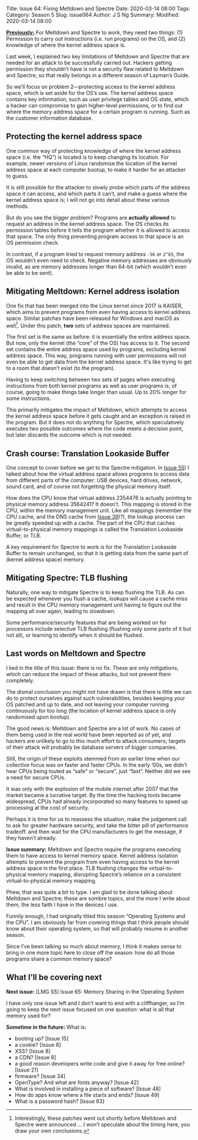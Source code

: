 Title: Issue 64: Fixing Meltdown and Spectre
Date: 2020-03-14 08:00
Tags: 
Category: Season 5
Slug: issue064
Author: J S Ng
Summary: 
Modified: 2020-03-14 08:00

[**Previously:**](https://buttondown.email/laymansguide/archive/) For Meltdown and Spectre to work, they need two things: (1) Permission to carry out instructions (i.e. run programs) on the OS, and (2) knowledge of where the kernel address space is.

Last week, I explained two key limitations of Meltdown and Spectre that are needed for an attack to be successfully carried out. Hackers getting permission they shouldn’t have is not a security flaw related to Meltdown and Spectre, so that really belongs in a different season of Layman’s Guide.

So we’ll focus on problem 2—protecting access to the kernel address space, which is set aside for the OS’s use. The kernel address space contains key information, such as user privilege tables and OS state, which a hacker can compromise to gain higher-level permissions, or to find out where the memory address space for a certain program is running. Such as the customer information database.

## Protecting the kernel address space

One common way of protecting knowledge of where the kernel address space (i.e. the “HQ”) is located is to keep changing its location. For example, newer versions of Linux randomise the location of the kernel address space at each computer bootup, to make it harder for an attacker to guess.

It is still possible for the attacker to slowly probe which parts of the address space it can access, and which parts it can’t, and make a guess where the kernel address space is; I will not go into detail about these various methods.

But do you see the bigger problem? Programs are **actually allowed** to request an address in the kernel address space. The OS checks its permission tables before it tells the program whether it is allowed to access that space. The only thing preventing program access to that space is an OS permission check.

In contrast, if a program tried to request memory address `-56` or `2^65`, the OS wouldn’t even need to check. Negative memory addresses are obviously invalid, as are memory addresses longer than 64-bit (which wouldn’t even be able to be sent).

## Mitigating Meltdown: Kernel address isolation

One fix that has been merged into the Linux kernel since 2017 is KAISER, which aims to prevent programs from even having access to kernel address space. Similar patches have been released for Windows and macOS as well[^1]. Under this patch, **two** sets of address spaces are maintained.

[^1]: Interestingly, these patches went out shortly before Meltdown and Spectre were announced … I won’t speculate about the timing here, you draw your own conclusions.

The first set is the same as before: it is essentially the entire address space. But now, only the kernel (the “core” of the OS) has access to it. The second set contains the entire address space used by programs, excluding kernel address space. This way, programs running with user permissions will not even be able to get data from the kernel address space. It's like trying to get to a room that doesn’t exist (to the program).

Having to keep switching between two sets of pages when executing instructions from both kernel programs as well as user programs is, of course, going to make things take longer than usual. Up to 20% longer for some instructions.

This primarily mitigates the impact of Meltdown, which attempts to access the kernel address space before it gets caught and an exception is raised in the program. But it does not do anything for Spectre, which speculatively executes two possible outcomes where the code meets a decision point, but later discards the outcome which is not needed.

## Crash course: Translation Lookaside Buffer

One concept to cover before we get to the Spectre mitigation. In [Issue 55]({filename}/season05/issue055/issue055.md)) I talked about how the virtual address space allows programs to access data from different parts of the computer: USB devices, hard drives, network, sound card, and of course not forgetting the physical memory itself.

How does the CPU know that virtual address 2354476 is actually pointing to physical memory address 3564241? It doesn’t. This mapping is stored in the CPU, within the memory management unit. Like all mappings (remember the CPU cache, and the DNS cache from [Issue 39]({filename}/season03/issue039/issue039.md))?), the lookup process can be greatly speeded up with a cache. The part of the CPU that caches virtual-to-physical memory mappings is called the Translation Lookaside Buffer, or TLB.

A key requirement for Spectre to work is for the Translation Lookaside Buffer to remain unchanged, so that it is getting data from the same part of (kernel address space) memory.

## Mitigating Spectre: TLB flushing

Naturally, one way to mitigate Spectre is to keep flushing the TLB. As can be expected whenever you flush a cache, lookups will cause a cache miss and result in the CPU memory management unit having to figure out the mapping all over again, leading to slowdown.

Some performance/security features that are being worked on for processors include selective TLB flushing (flushing only some parts of it but not all), or learning to identify when it should be flushed.

## Last words on Meltdown and Spectre

I lied in the title of this issue: there is no fix. These are only *mitigations*, which can reduce the impact of these attacks, but not prevent them completely.

The dismal conclusion you might not have drawn is that there is little we can do to protect ourselves against such vulnerabilities, besides keeping your OS patched and up to date, and not leaving your computer running continuously for too long (the location of kernel address space is only randomised upon bootup).

The good news is: Meltdown and Spectre are a lot of work. No cases of them being used in the real world have been reported as of yet, and hackers are unlikely to go to this much effort to attack consumers; targets of their attack will probably be database servers of bigger companies.

Still, the origin of these exploits stemmed from an earlier time when our collective focus was on faster and faster CPUs. In the early ’00s, we didn’t hear CPUs being touted as “safe” or “secure”, just “fast”. Neither did we see a need for secure CPUs.

It was only with the explosion of the mobile internet after 2007 that the market became a lucrative target. By the time the hacking tools became widespread, CPUs had already incorporated so many features to speed up processing at the cost of security.

Perhaps it is time for us to reassess the situation, make the judgement call to ask for greater hardware security, and take the bitter pill of performance tradeoff. and then wait for the CPU manufacturers to get the message, if they haven’t already.

**Issue summary:** Meltdown and Spectre require the programs executing them to have access to kernel memory space. Kernel address isolation attempts to prevent the program from even having access to the kernel address space in the first place. TLB flushing changes the virtual-to-physical memory mapping, disrupting Spectre’s reliance on a consistent virtual-to-physical memory mapping.

Phew, that was quite a bit to type. I am glad to be done talking about Meltdown and Spectre; these are sombre topics, and the more I write about them, the less faith I have in the devices I use.

Funnily enough, I had originally titled this season “Operating Systems and the CPU”. I am obviously far from covering things that I think people should know about their operating system, so that will probably resume in another season.

Since I’ve been talking so much about memory, I think it makes sense to bring in one more topic here to close off the season: how do all those programs share a common memory space?

## What I’ll be covering next

**Next issue:** [LMG S5] Issue 65: Memory Sharing in the Operating System

I have only one issue left and I don’t want to end with a cliffhanger, so I’m going to keep the next issue focused on one question: what is all that memory used for?

**Sometime in the future:** What is:

- booting up? [Issue 15]
- a cookie? [Issue 8]
- XSS? [Issue 8]
- a CDN? [Issue 8]
- a good reason developers write code and give it away for free online? [Issue 21]
- firmware? [Issue 34]
- OpenType? And what are fonts anyway? [Issue 42]
- What is involved in installing a piece of software? [Issue 48]
- How do apps know where a file starts and ends? [Issue 49]
- What is a password hash? [Issue 63]
